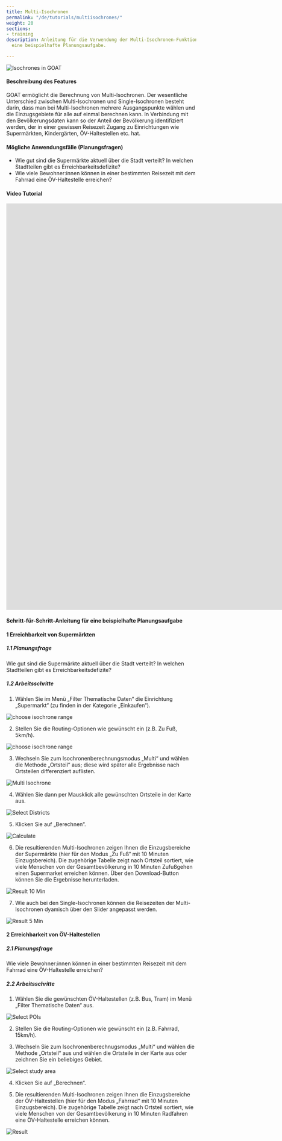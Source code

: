 ```yaml
---
title: Multi-Isochronen
permalink: "/de/tutorials/multiisochrones/"
weight: 20
sections:
- training
description: Anleitung für die Verwendung der Multi-Isochronen-Funktion in GOAT für
  eine beispielhafte Planungsaufgabe.

---
```

![Isochrones in GOAT](/images/tutorials/Tutorial_banners/multi_isochrone_banner.webp "Isochrones in GOAT")

#### Beschreibung des Features

GOAT ermöglicht die Berechnung von Multi-Isochronen. Der wesentliche Unterschied zwischen Multi-Isochronen und Single-Isochronen besteht darin, dass man bei Multi-Isochronen mehrere Ausgangspunkte wählen und die Einzugsgebiete für alle auf einmal berechnen kann. In Verbindung mit den Bevölkerungsdaten kann so der Anteil der Bevölkerung identifiziert werden, der in einer gewissen Reisezeit Zugang zu Einrichtungen wie Supermärkten, Kindergärten, ÖV-Haltestellen etc. hat. 


#### Mögliche Anwendungsfälle (Planungsfragen)

* Wie gut sind die Supermärkte aktuell über die Stadt verteilt? In welchen Stadtteilen gibt es Erreichbarkeitsdefizite?
* Wie viele Bewohner:innen können in einer bestimmten Reisezeit mit dem Fahrrad eine ÖV-Haltestelle erreichen?

#### Video Tutorial
<iframe class="embed-responsive-item" src="https://player.vimeo.com/video/753891610" frameborder="0" webkitallowfullscreen mozallowfullscreen allowfullscreen data-uk-responsive width="1920" height="1080"></iframe>

#### Schritt-für-Schritt-Anleitung für eine beispielhafte Planungsaufgabe

#### 1 Erreichbarkeit von Supermärkten

##### 1.1 Planungsfrage

Wie gut sind die Supermärkte aktuell über die Stadt verteilt? In welchen Stadtteilen gibt es Erreichbarkeitsdefizite?

##### 1.2 Arbeitsschritte

1. Wählen Sie im Menü „Filter Thematische Daten“ die Einrichtung „Supermarkt“ (zu finden in der Kategorie „Einkaufen“).

<img src="/images/tutorials/Multiisochrones/Multi_isochrone_1.1_freiburg_de.webp"  alt="choose isochrone range"/>

2. Stellen Sie die Routing-Optionen wie gewünscht ein (z.B. Zu Fuß, 5km/h).

<img src="/images/tutorials/Multiisochrones/Multi_isochrone_1.2.2_select_option_de.webp"  alt="choose isochrone range" style="max-height:180px;"/>

3. Wechseln Sie zum Isochronenberechnungsmodus „Multi“ und wählen die Methode „Ortsteil“ aus; diese wird später alle Ergebnisse nach Ortsteilen differenziert auflisten.

<img src="/images/tutorials/Multiisochrones/Multi_isochrone_1.2.3_select_option_de.webp"  alt="Multi Isochrone" style="max-height:200px;"/>

4. Wählen Sie dann per Mausklick alle gewünschten Ortsteile in der Karte aus.

<img src="/images/tutorials/Multiisochrones/Multi_isochrone_1.2.4_select_studyarea_de.webp"  alt="Select Districts"/>

5. Klicken Sie auf „Berechnen“.

<img src="/images/tutorials/Multiisochrones/Multi_isochrone_1.2.5_calculate_De.webp"  alt="Calculate" style="max-height:205px;"/>

6. Die resultierenden Multi-Isochronen zeigen Ihnen die Einzugsbereiche der Supermärkte (hier für den Modus „Zu Fuß“ mit 10 Minuten Einzugsbereich). Die zugehörige Tabelle zeigt nach Ortsteil sortiert, wie viele Menschen von der Gesamtbevölkerung in 10 Minuten Zufußgehen einen Supermarket erreichen können. Über den Download-Button können Sie die Ergebnisse herunterladen.

<img src="/images/tutorials/Multiisochrones/Multi_isochrone_1.2.6_10minutes_de.webp"  alt="Result 10 Min" />

7. Wie auch bei den Single-Isochronen können die Reisezeiten der Multi-Isochronen dyamisch über den Slider angepasst werden.

<img src="/images/tutorials/Multiisochrones/Multi_isochrone_1.2.6_5minutes_de.webp"  alt="Result 5 Min" />

#### 2 Erreichbarkeit von ÖV-Haltestellen

##### 2.1 Planungsfrage

Wie viele Bewohner:innen können in einer bestimmten Reisezeit mit dem Fahrrad eine ÖV-Haltestelle erreichen?

##### 2.2 Arbeitsschritte

1. Wählen Sie die gewünschten ÖV-Haltestellen (z.B. Bus, Tram) im Menü „Filter Thematische Daten“ aus.

<img src="/images/tutorials/Multiisochrones/Multi_isochrone_2.1.2_select_transportation_de.webp"  alt="Select POIs" />
   
2. Stellen Sie die Routing-Optionen wie gewünscht ein (z.B. Fahrrad, 15km/h).
   
3. Wechseln Sie zum Isochronenberechnugsmodus „Multi“ und wählen die Methode „Ortsteil“ aus und wählen die Ortsteile in der Karte aus oder zeichnen Sie ein beliebiges Gebiet.

<img src="/images/tutorials/Multiisochrones/Multi_isochrone_2.1.3_select_study_area_De.webp"  alt="Select study area" />
   
4. Klicken Sie auf „Berechnen“.
   
5. Die resultierenden Multi-Isochronen zeigen Ihnen die Einzugsbereiche der ÖV-Haltestellen (hier für den Modus „Fahrrad“ mit 10 Minuten Einzugsbereich). Die zugehörige Tabelle zeigt nach Ortsteil sortiert, wie viele Menschen von der Gesamtbevölkerung in 10 Minuten Radfahren eine ÖV-Haltestelle erreichen können.

<img src="/images/tutorials/Multiisochrones/Multi_isochrone_2.1.4_calculation_de.webp"  alt="Result" />
